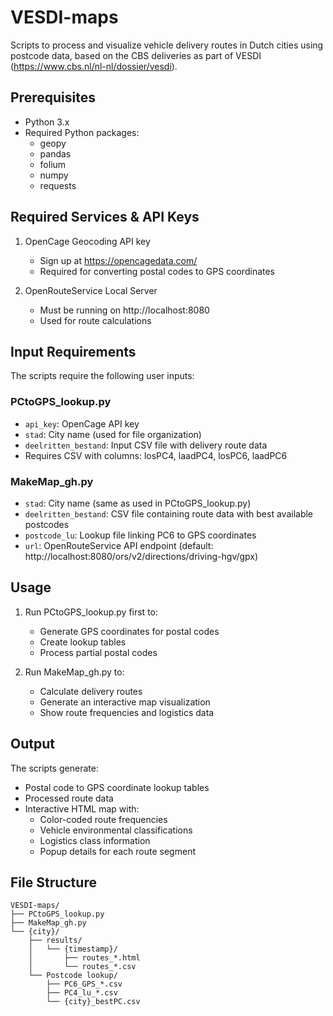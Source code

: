 # VESDI-maps

Scripts to process and visualize vehicle delivery routes in Dutch cities using postcode data, based on the CBS deliveries as part of VESDI (https://www.cbs.nl/nl-nl/dossier/vesdi).

## Prerequisites

- Python 3.x
- Required Python packages:
  - geopy
  - pandas
  - folium
  - numpy
  - requests

## Required Services & API Keys

1. OpenCage Geocoding API key
   - Sign up at https://opencagedata.com/
   - Required for converting postal codes to GPS coordinates

2. OpenRouteService Local Server
   - Must be running on http://localhost:8080
   - Used for route calculations

## Input Requirements

The scripts require the following user inputs:

### PCtoGPS_lookup.py
- `api_key`: OpenCage API key
- `stad`: City name (used for file organization)
- `deelritten_bestand`: Input CSV file with delivery route data
- Requires CSV with columns: losPC4, laadPC4, losPC6, laadPC6

### MakeMap_gh.py
- `stad`: City name (same as used in PCtoGPS_lookup.py)
- `deelritten_bestand`: CSV file containing route data with best available postcodes
- `postcode_lu`: Lookup file linking PC6 to GPS coordinates
- `url`: OpenRouteService API endpoint (default: http://localhost:8080/ors/v2/directions/driving-hgv/gpx)

## Usage

1. Run PCtoGPS_lookup.py first to:
   - Generate GPS coordinates for postal codes
   - Create lookup tables
   - Process partial postal codes

2. Run MakeMap_gh.py to:
   - Calculate delivery routes
   - Generate an interactive map visualization
   - Show route frequencies and logistics data

## Output

The scripts generate:
- Postal code to GPS coordinate lookup tables
- Processed route data
- Interactive HTML map with:
  - Color-coded route frequencies
  - Vehicle environmental classifications
  - Logistics class information
  - Popup details for each route segment

## File Structure

```
VESDI-maps/
├── PCtoGPS_lookup.py
├── MakeMap_gh.py
└── {city}/
    ├── results/
    │   └── {timestamp}/
    │       ├── routes_*.html
    │       └── routes_*.csv
    └── Postcode lookup/
        ├── PC6_GPS_*.csv
        ├── PC4_lu_*.csv
        └── {city}_bestPC.csv
```
